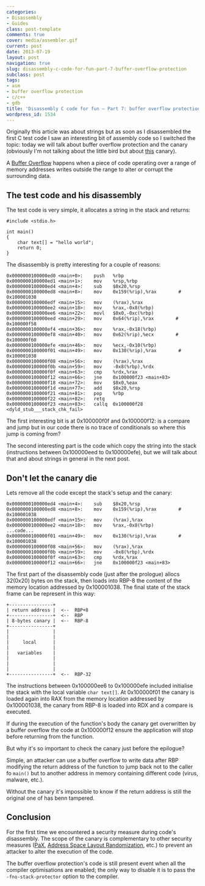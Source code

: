 ```yaml
---
categories:
- Disassembly
- Guides
class: post-template
comments: true
cover: media/assembler.gif
current: post
date: 2013-07-19
layout: post
navigation: true
slug: disassembly-c-code-for-fun-part-7-buffer-overflow-protection
subclass: post
tags:
- asm
- buffer overflow protection
- c/c++
- gdb
title: 'Disassembly C code for fun – Part 7: buffer overflow protection'
wordpress_id: 1534
---
```


Originally this article was about strings but as soon as I disassembled the first C test code I saw an interesting bit of assembly code so I switched the topic: today we will talk about buffer overflow protection and the canary (obviously I'm not talking about the little bird but about [this](http://en.wikipedia.org/wiki/Buffer_overflow_protection#Random_canaries) canary).

A [Buffer Overflow](http://en.wikipedia.org/wiki/Buffer_overflow) happens when a piece of code operating over a range of memory addresses writes outside the range to alter or corrupt the surrounding data.

<!-- more -->



## The test code and his disassembly



The test code is very simple, it allocates a string in the stack and returns:




    #include <stdio.h>

    int main()
    {
        char text[] = "hello world";
        return 0;
    }




The disassembly is pretty interesting for a couple of reasons:




    0x0000000100000ed0 <main+0>:	push   %rbp
    0x0000000100000ed1 <main+1>:	mov    %rsp,%rbp
    0x0000000100000ed4 <main+4>:	sub    $0x20,%rsp
    0x0000000100000ed8 <main+8>:	mov    0x159(%rip),%rax        # 0x100001038
    0x0000000100000edf <main+15>:	mov    (%rax),%rax
    0x0000000100000ee2 <main+18>:	mov    %rax,-0x8(%rbp)
    0x0000000100000ee6 <main+22>:	movl   $0x0,-0xc(%rbp)
    0x0000000100000eed <main+29>:	mov    0x64(%rip),%rax        # 0x100000f58
    0x0000000100000ef4 <main+36>:	mov    %rax,-0x18(%rbp)
    0x0000000100000ef8 <main+40>:	mov    0x62(%rip),%ecx        # 0x100000f60
    0x0000000100000efe <main+46>:	mov    %ecx,-0x10(%rbp)
    0x0000000100000f01 <main+49>:	mov    0x130(%rip),%rax        # 0x100001038
    0x0000000100000f08 <main+56>:	mov    (%rax),%rax
    0x0000000100000f0b <main+59>:	mov    -0x8(%rbp),%rdx
    0x0000000100000f0f <main+63>:	cmp    %rdx,%rax
    0x0000000100000f12 <main+66>:	jne    0x100000f23 <main+83>
    0x0000000100000f18 <main+72>:	mov    $0x0,%eax
    0x0000000100000f1d <main+77>:	add    $0x20,%rsp
    0x0000000100000f21 <main+81>:	pop    %rbp
    0x0000000100000f22 <main+82>:	retq
    0x0000000100000f23 <main+83>:	callq  0x100000f28 <dyld_stub___stack_chk_fail>




The first interesting bit is at 0x100000f0f and 0x100000f12: is a compare and jump but in our code there is no trace of conditionals so where this jump is coming from?

The second interesting part is the code which copy the string into the stack (instructions between 0x100000eed to 0x100000efe), but we will talk about that and about strings in general in the next post.



## Don't let the canary die



Lets remove all the code except the stack's setup and the canary:




    0x0000000100000ed4 <main+4>:	sub    $0x20,%rsp
    0x0000000100000ed8 <main+8>:	mov    0x159(%rip),%rax        # 0x100001038
    0x0000000100000edf <main+15>:	mov    (%rax),%rax
    0x0000000100000ee2 <main+18>:	mov    %rax,-0x8(%rbp)
    ...code...
    0x0000000100000f01 <main+49>:	mov    0x130(%rip),%rax        # 0x100001038
    0x0000000100000f08 <main+56>:	mov    (%rax),%rax
    0x0000000100000f0b <main+59>:	mov    -0x8(%rbp),%rdx
    0x0000000100000f0f <main+63>:	cmp    %rdx,%rax
    0x0000000100000f12 <main+66>:	jne    0x100000f23 <main+83>




The first part of the disassembly code (just after the prologue) allocs 32(0x20) bytes on the stack, then loads into RBP-8 the content of the memory location addressed by 0x100001038. The final state of the stack frame can be represent in this way:




    +----------------+
    | return address |  <--  RBP+8
    +----------------+  <--  RBP
    | 8-bytes canary |  <--  RBP-8
    +----------------+
    |                |
    |                |
    |     local      |
    |                |
    |   variables    |
    |                |
    |                |
    |                |
    +----------------+  <--  RBP-32




The instructions between 0x100000ee6 to 0x100000efe included initialise the stack with the local variable `char text[]`. At 0x100000f01 the canary is loaded again into RAX from the memory location addressed by 0x100001038, the canary from RBP-8 is loaded into RDX and a compare is executed.

If during the execution of the function's body the canary get overwritten by a buffer overflow the code at 0x100000f12 ensure the application will stop before returning from the function.

But why it's so important to check the canary just before the epilogue?

Simple, an attacker can use a buffer overflow to write data after RBP modifying the return address of the function to jump back not to the caller fo `main()` but to another address in memory containing different code (virus, malware, etc.).

Without the canary it's impossible to know if the return address is still the original one of has benn tampered.



## Conclusion



For the first time we encountered a security measure during code's disassembly.
The scope of the canary is complementary to other security measures ([PaX](http://en.wikipedia.org/wiki/PaX), [Address Space Layout Randomization](http://en.wikipedia.org/wiki/Address_space_layout_randomization), etc.) to prevent an attacker to alter the execution of the code.

The buffer overflow protection's code is still present event when all the compiler optimisations are enabled; the only way to disable it is to pass the  `-fno-stack-protector` option to the compiler.